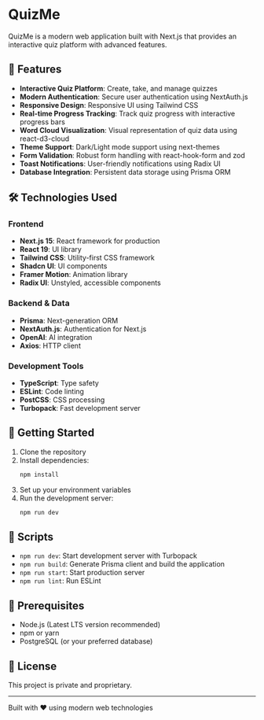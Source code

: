 # QuizMe

QuizMe is a modern web application built with Next.js that provides an interactive quiz platform with advanced features.

## 🚀 Features

- **Interactive Quiz Platform**: Create, take, and manage quizzes
- **Modern Authentication**: Secure user authentication using NextAuth.js
- **Responsive Design**: Responsive UI using Tailwind CSS
- **Real-time Progress Tracking**: Track quiz progress with interactive progress bars
- **Word Cloud Visualization**: Visual representation of quiz data using react-d3-cloud
- **Theme Support**: Dark/Light mode support using next-themes
- **Form Validation**: Robust form handling with react-hook-form and zod
- **Toast Notifications**: User-friendly notifications using Radix UI
- **Database Integration**: Persistent data storage using Prisma ORM

## 🛠️ Technologies Used

### Frontend

- **Next.js 15**: React framework for production
- **React 19**: UI library
- **Tailwind CSS**: Utility-first CSS framework
- **Shadcn UI**: UI components
- **Framer Motion**: Animation library
- **Radix UI**: Unstyled, accessible components

### Backend & Data

- **Prisma**: Next-generation ORM
- **NextAuth.js**: Authentication for Next.js
- **OpenAI**: AI integration
- **Axios**: HTTP client

### Development Tools

- **TypeScript**: Type safety
- **ESLint**: Code linting
- **PostCSS**: CSS processing
- **Turbopack**: Fast development server

## 🚀 Getting Started

1. Clone the repository
2. Install dependencies:
   ```bash
   npm install
   ```
3. Set up your environment variables
4. Run the development server:
   ```bash
   npm run dev
   ```

## 📝 Scripts

- `npm run dev`: Start development server with Turbopack
- `npm run build`: Generate Prisma client and build the application
- `npm run start`: Start production server
- `npm run lint`: Run ESLint

## 🔧 Prerequisites

- Node.js (Latest LTS version recommended)
- npm or yarn
- PostgreSQL (or your preferred database)

## 📄 License

This project is private and proprietary.

---

Built with ❤️ using modern web technologies
